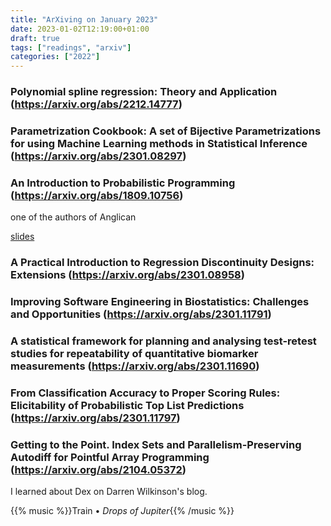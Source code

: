 ```yaml
---
title: "ArXiving on January 2023"
date: 2023-01-02T12:19:00+01:00
draft: true
tags: ["readings", "arxiv"]
categories: ["2022"]
---
```


### Polynomial spline regression: Theory and Application (https://arxiv.org/abs/2212.14777)

### Parametrization Cookbook: A set of Bijective Parametrizations for using Machine Learning methods in Statistical Inference (https://arxiv.org/abs/2301.08297)

### An Introduction to Probabilistic Programming (https://arxiv.org/abs/1809.10756)

one of the authors of Anglican

[slides](https://jwvdm.github.io/slides/inference-learning-prob-prog/)

### A Practical Introduction to Regression Discontinuity Designs: Extensions (https://arxiv.org/abs/2301.08958)

### Improving Software Engineering in Biostatistics: Challenges and Opportunities (https://arxiv.org/abs/2301.11791)

### A statistical framework for planning and analysing test-retest studies for repeatability of quantitative biomarker measurements (https://arxiv.org/abs/2301.11690)

### From Classification Accuracy to Proper Scoring Rules: Elicitability of Probabilistic Top List Predictions (https://arxiv.org/abs/2301.11797)

### Getting to the Point. Index Sets and Parallelism-Preserving Autodiff for Pointful Array Programming (https://arxiv.org/abs/2104.05372)

I learned about Dex on Darren Wilkinson's blog.

{{% music %}}Train • _Drops of Jupiter_{{% /music %}}
